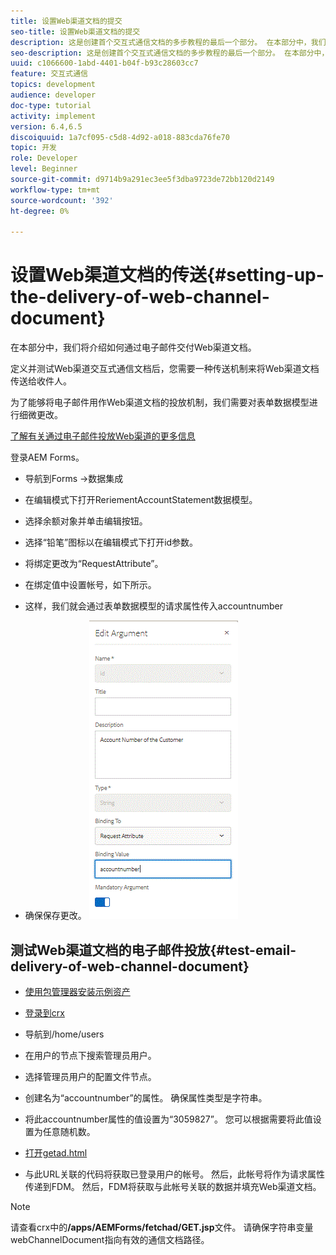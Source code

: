 ```yaml
---
title: 设置Web渠道文档的提交
seo-title: 设置Web渠道文档的提交
description: 这是创建首个交互式通信文档的多步教程的最后一个部分。 在本部分中，我们将介绍如何通过电子邮件交付Web渠道文档。
seo-description: 这是创建首个交互式通信文档的多步教程的最后一个部分。 在本部分中，我们将介绍如何通过电子邮件交付Web渠道文档。
uuid: c1066600-1abd-4401-b04f-b93c28603cc7
feature: 交互式通信
topics: development
audience: developer
doc-type: tutorial
activity: implement
version: 6.4,6.5
discoiquuid: 1a7cf095-c5d8-4d92-a018-883cda76fe70
topic: 开发
role: Developer
level: Beginner
source-git-commit: d9714b9a291ec3ee5f3dba9723de72bb120d2149
workflow-type: tm+mt
source-wordcount: '392'
ht-degree: 0%

---
```



# 设置Web渠道文档的传送{#setting-up-the-delivery-of-web-channel-document}


在本部分中，我们将介绍如何通过电子邮件交付Web渠道文档。

定义并测试Web渠道交互式通信文档后，您需要一种传送机制来将Web渠道文档传送给收件人。

为了能够将电子邮件用作Web渠道文档的投放机制，我们需要对表单数据模型进行细微更改。

[了解有关通过电子邮件投放Web渠道的更多信息](/help/forms/interactive-communications/delivery-of-web-channel-document-tutorial-use.md)

登录AEM Forms。

* 导航到Forms ->数据集成

* 在编辑模式下打开ReriementAccountStatement数据模型。

* 选择余额对象并单击编辑按钮。

* 选择“铅笔”图标以在编辑模式下打开id参数。

* 将绑定更改为“RequestAttribute”。

* 在绑定值中设置帐号，如下所示。

* 这样，我们就会通过表单数据模型的请求属性传入accountnumber

* 确保保存更改。
   ![fdm](assets/requestattribute.gif)

## 测试Web渠道文档的电子邮件投放{#test-email-delivery-of-web-channel-document}

* [使用包管理器安装示例资产](assets/webchanneldelivery.zip)
* [登录到crx](http://localhost:4502/crx/de/index.jsp#)

* 导航到/home/users

* 在用户的节点下搜索管理员用户。

* 选择管理员用户的配置文件节点。

* 创建名为“accountnumber”的属性。 确保属性类型是字符串。

* 将此accountnumber属性的值设置为“3059827”。 您可以根据需要将此值设置为任意随机数。

* [打开getad.html](http://localhost:4502/content/getad.html)

* 与此URL关联的代码将获取已登录用户的帐号。 然后，此帐号将作为请求属性传递到FDM。 然后，FDM将获取与此帐号关联的数据并填充Web渠道文档。

>[!NOTE]
>
>请查看crx中的&#x200B;**/apps/AEMForms/fetchad/GET.jsp**&#x200B;文件。 请确保字符串变量webChannelDocument指向有效的通信文档路径。
